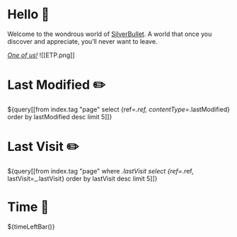 
# Hello 👋
Welcome to the wondrous world of [SilverBullet](https://v2.silverbullet.md/). A world that once you discover and appreciate, you’ll never want to leave.

_[One of us!](https://community.silverbullet.md/)_
![[ETP.png]]

# Last Modified ✏️

${query[[from index.tag "page" select {ref=_.ref, contentType=_.lastModified} order by lastModified desc limit 5]]}

# Last Visit ✏️

${query[[from index.tag "page" where _.lastVisit select {ref=_.ref, lastVisit=_.lastVisit} order by lastVisit desc limit 5]]}

# Time 🌄

${timeLeftBar()}